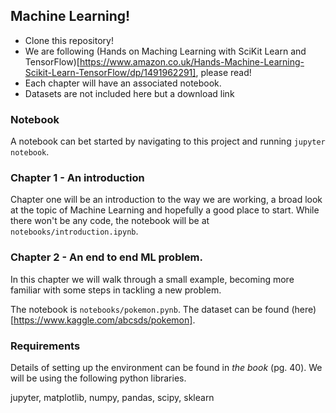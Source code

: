 ## Machine Learning!


- Clone this repository!
- We are following (Hands on Maching Learning with SciKit Learn and TensorFlow)[https://www.amazon.co.uk/Hands-Machine-Learning-Scikit-Learn-TensorFlow/dp/1491962291], 
  please read! 
- Each chapter will have an associated notebook.
- Datasets are not included here but a download link

### Notebook

A notebook can bet started by navigating to this project and running `jupyter notebook`.


### Chapter 1 - An introduction

Chapter one will be an introduction to the way we are working, a broad look at 
the topic of Machine Learning and hopefully a good place to start. While there
won't be any code, the notebook will be at `notebooks/introduction.ipynb`.

### Chapter 2 - An end to end ML problem.

In this chapter we will walk through a small example, becoming
more familiar with some steps in tackling a new problem.

The notebook is `notebooks/pokemon.pynb`. The dataset can be found
(here)[https://www.kaggle.com/abcsds/pokemon].


### Requirements

Details of setting up the environment can be found in _the book_ (pg. 40).
We will be using the following python libraries.

jupyter, matplotlib, numpy, pandas, scipy, sklearn


